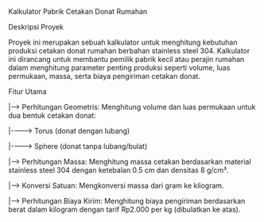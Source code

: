 Kalkulator Pabrik Cetakan Donat Rumahan

Deskripsi Proyek

Proyek ini merupakan sebuah kalkulator untuk menghitung kebutuhan produksi cetakan donat rumahan berbahan stainless steel 304. Kalkulator ini dirancang untuk membantu pemilik pabrik kecil atau perajin rumahan dalam menghitung parameter penting produksi seperti volume, luas permukaan, massa, serta biaya pengiriman cetakan donat.

Fitur Utama

|--> Perhitungan Geometris: Menghitung volume dan luas permukaan untuk dua bentuk cetakan donat:

  |----> Torus (donat dengan lubang)

  |----> Sphere (donat tanpa lubang/bulat)

|--> Perhitungan Massa: Menghitung massa cetakan berdasarkan material stainless steel 304 dengan ketebalan 0.5 cm dan densitas 8 g/cm³.

|--> Konversi Satuan: Mengkonversi massa dari gram ke kilogram.

|--> Perhitungan Biaya Kirim: Menghitung biaya pengiriman berdasarkan berat dalam kilogram dengan tarif Rp2.000 per kg (dibulatkan ke atas).
